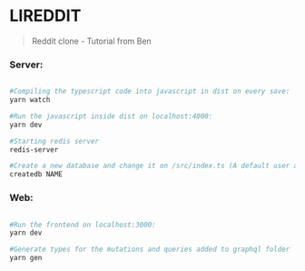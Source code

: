 # LIREDDIT

> Reddit clone - Tutorial from Ben

### Server:

```bash

#Compiling the typescript code into javascript in dist on every save:
yarn watch

#Run the javascript inside dist on localhost:4000:
yarn dev

#Starting redis server
redis-server

#Create a new database and change it on /src/index.ts (A default user and password is there too)
createdb NAME

```

### Web:

```bash

#Run the frontend on localhost:3000:
yarn dev

#Generate types for the mutations and queries added to graphql folder
yarn gen

```

